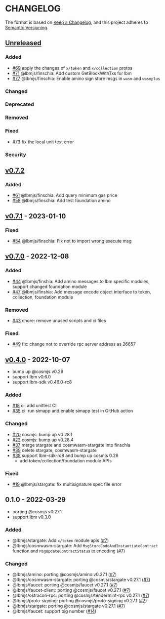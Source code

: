 # CHANGELOG

The format is based on [Keep a Changelog](https://keepachangelog.com/en/1.0.0/),
and this project adheres to
[Semantic Versioning](https://semver.org/spec/v2.0.0.html).

## [Unreleased]

### Added
- [\#69](https://github.com/line/lbmjs/pull/69) apply the changes of `x/token` and `x/collection` protos
- [\#71](https://github.com/line/lbmjs/pull/71) @lbmjs/finschia: Add custom GetBlockWithTxs for lbm
- [\#77](https://github.com/line/lbmjs/pull/77) @lbmjs/finschia: Enable amino sign store msgs in `wasm` and `wasmplus`

### Changed

### Deprecated

### Removed

### Fixed
- [\#73](https://github.com/line/lbmjs/pull/73) fix the local unit test error

### Security


## [v0.7.2]

### Added
- [\#61](https://github.com/line/lbmjs/pull/61) @lbmjs/finschia: Add query minimum gas price
- [\#58](https://github.com/line/lbmjs/pull/58) @lbmjs/finschia: Add test foundation amino


## [v0.7.1] - 2023-01-10

### Fixed
- [\#54](https://github.com/line/lbmjs/pull/54) @lbmjs/finschia: Fix not to import wrong execute msg


## [v0.7.0] - 2022-12-08

### Added
- [\#44](https://github.com/line/lbmjs/pull/44) @lbmjs/finshia: Add amino messages to lbm specific modules, support changed foundation module
- [\#47](https://github.com/line/lbmjs/pull/47) @lbmjs/finshia: Add message encode object interface to token, collection, foundation module

### Removed
- [\#43](https://github.com/line/lbmjs/pull/43) chore: remove unused scripts and ci files

### Fixed
- [\#49](https://github.com/line/lbmjs/pull/49) fix: change not to override rpc server address as 26657


## [v0.4.0] - 2022-10-07

- bump up @cosmjs v0.29
- support lbm v0.6.0
- support lbm-sdk v0.46.0-rc8

### Added
- [\#18](https://github.com/line/lbmjs/pull/18) ci: add unittest CI
- [\#35](https://github.com/line/lbmjs/pull/35) ci: run simapp and enable simapp test in GitHub action

### Changed
- [\#20](https://github.com/line/lbmjs/pull/20) cosmjs: bump up v0.28.1
- [\#22](https://github.com/line/lbmjs/pull/22) cosmjs: bump up v0.28.4
- [\#37](https://github.com/line/lbmjs/pull/37) merge stargate and cosmwasm-stargate into finschia
- [\#39](https://github.com/line/lbmjs/pull/39) delete stargate, cosmwasm-stargate
- [\#38](https://github.com/line/lbmjs/pull/38) support lbm-sdk-rc8 and bump up cosmjs 0.29
  - add token/collection/foundation module APIs

### Fixed
- [\#19](https://github.com/line/lbmjs/pull/19) @lbmjs/stargate: fix multisignature spec file error


## 0.1.0 - 2022-03-29

- porting @cosmjs v0.27.1
- support lbm v0.3.0


### Added

- @lbmjs/stargate: Add `x/token` module apis ([#7])
- @lbmjs/cosmwasm-stargate: Add `MsgStoreCodeAndInstantiateContract` function and `MsgUpdateContractStatus` tx encoding ([#7])

### Changed

- @lbmjs/amino: porting @cosmjs/amino v0.27.1 ([#7])
- @lbmjs/cosmwasm-stargate: porting @cosmjs/stargate v0.27.1 ([#7])
- @lbmjs/faucet: porting @cosmjs/faucet v0.27.1 ([#7])
- @lbmjs/faucet-client: porting @cosmjs/faucet v0.27.1 ([#7])
- @lbmjs/ostracon-rpc: porting @cosmjs/tendermint-rpc v0.27.1 ([#7])
- @lbmjs/proto-signing: porting @cosmjs/proto-signing v0.27.1 ([#7])
- @lbmjs/stargate: porting @cosmjs/stargate v0.27.1 ([#7])
- @lbmjs/faucet: support big number ([#14])

[#7]: https://github.com/line/lbmjs/pull/7
[#14]: https://github.com/line/lbmjs/pull/14


[Unreleased]: https://github.com/line/lbmjs/compare/v0.7.2...HEAD
[v0.7.2]: https://github.com/line/lbmjs/compare/v0.7.1...v0.7.2
[v0.7.1]: https://github.com/line/lbmjs/compare/v0.7.0...v0.7.1
[v0.7.0]: https://github.com/line/lbmjs/compare/v0.4.0...v0.7.0
[v0.4.0]: https://github.com/line/lbmjs/compare/v0.1.0...v0.4.0
